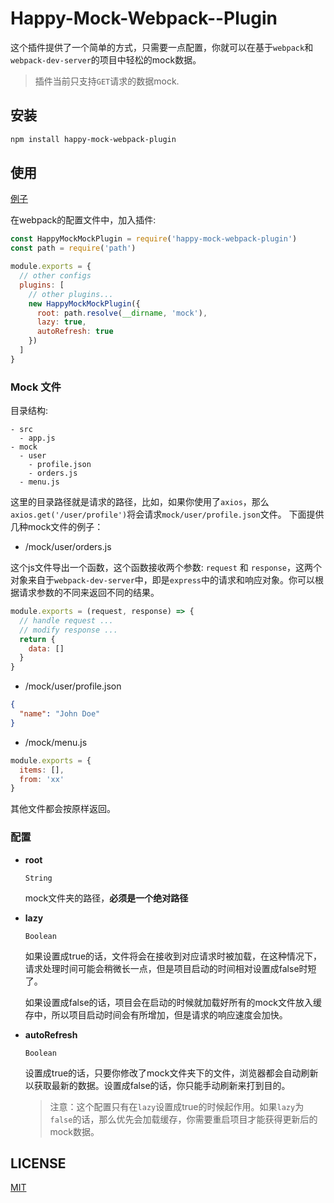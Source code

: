 # Happy-Mock-Webpack--Plugin

这个插件提供了一个简单的方式，只需要一点配置，你就可以在基于`webpack`和`webpack-dev-server`的项目中轻松的mock数据。

> 插件当前只支持`GET`请求的数据mock.

## 安装

```bash
npm install happy-mock-webpack-plugin
```

## 使用

[例子](./examples/base/README.md)

在webpack的配置文件中，加入插件:

```js
const HappyMockMockPlugin = require('happy-mock-webpack-plugin')
const path = require('path')

module.exports = {
  // other configs
  plugins: [
    // other plugins...
    new HappyMockMockPlugin({
      root: path.resolve(__dirname, 'mock'),
      lazy: true,
      autoRefresh: true
    })
  ]
}
```

### Mock 文件

目录结构:

```
- src
  - app.js
- mock
  - user
    - profile.json
    - orders.js
  - menu.js
```

这里的目录路径就是请求的路径，比如，如果你使用了`axios`，那么`axios.get('/user/profile')`将会请求`mock/user/profile.json`文件。
下面提供几种mock文件的例子：

- /mock/user/orders.js

这个js文件导出一个函数，这个函数接收两个参数: `request` 和 `response`，这两个对象来自于`webpack-dev-server`中，即是`express`中的请求和响应对象。你可以根据请求参数的不同来返回不同的结果。

```js
module.exports = (request, response) => {
  // handle request ...
  // modify response ...
  return {
    data: []
  }
}
```

- /mock/user/profile.json

```json
{
  "name": "John Doe"
}

```

- /mock/menu.js
```js
module.exports = {
  items: [],
  from: 'xx'
}

```

其他文件都会按原样返回。


### 配置

- **root**

  `String`

  mock文件夹的路径，**必须是一个绝对路径**


- **lazy**

  `Boolean`

  如果设置成true的话，文件将会在接收到对应请求时被加载，在这种情况下，请求处理时间可能会稍微长一点，但是项目启动的时间相对设置成false时短了。
  
  如果设置成false的话，项目会在启动的时候就加载好所有的mock文件放入缓存中，所以项目启动时间会有所增加，但是请求的响应速度会加快。
  

- **autoRefresh**

  `Boolean`

  设置成true的话，只要你修改了mock文件夹下的文件，浏览器都会自动刷新以获取最新的数据。设置成false的话，你只能手动刷新来打到目的。

  > 注意：这个配置只有在`lazy`设置成true的时候起作用。如果`lazy`为`false`的话，那么优先会加载缓存，你需要重启项目才能获得更新后的mock数据。


## LICENSE

[MIT](./LICENSE)